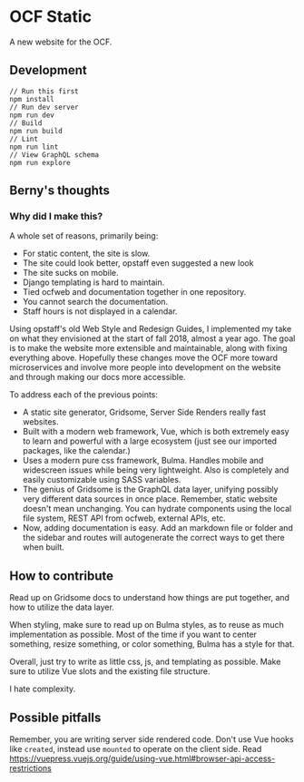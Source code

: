 # OCF Static

A new website for the OCF.

## Development

```
// Run this first
npm install
// Run dev server
npm run dev
// Build
npm run build
// Lint
npm run lint
// View GraphQL schema
npm run explore
```

## Berny's thoughts

### Why did I make this?

A whole set of reasons, primarily being:

- For static content, the site is slow.
- The site could look better, opstaff even suggested a new look
- The site sucks on mobile.
- Django templating is hard to maintain.
- Tied ocfweb and documentation together in one repository.
- You cannot search the documentation.
- Staff hours is not displayed in a calendar.

Using opstaff's old Web Style and Redesign Guides, I implemented my take on what they envisioned at the start of fall 2018, almost a year ago. The goal is to make the website more extensible and maintainable, along with fixing everything above. Hopefully these changes move the OCF more toward microservices and involve more people into development on the website and through making our docs more accessible.

To address each of the previous points:

- A static site generator, Gridsome, Server Side Renders really fast websites.
- Built with a modern web framework, Vue, which is both extremely easy to learn and powerful with a large ecosystem (just see our imported packages, like the calendar.)
- Uses a modern pure css framework, Bulma. Handles mobile and widescreen issues while being very lightweight. Also is completely and easily customizable using SASS variables.
- The genius of Gridsome is the GraphQL data layer, unifying possibly very different data sources in once place. Remember, static website doesn't mean unchanging. You can hydrate components using the local file system, REST API from ocfweb, external APIs, etc.
- Now, adding documentation is easy. Add an markdown file or folder and the sidebar and routes will autogenerate the correct ways to get there when built.

## How to contribute

Read up on Gridsome docs to understand how things are put together, and how to utilize the data layer.

When styling, make sure to read up on Bulma styles, as to reuse as much implementation as possible. Most of the time if you want to center something, resize something, or color something, Bulma has a style for that.

Overall, just try to write as little css, js, and templating as possible. Make sure to utilize Vue slots and the existing file structure.

I hate complexity.

## Possible pitfalls

Remember, you are writing server side rendered code. Don't use Vue hooks like `created`, instead use `mounted` to operate on the client side. Read https://vuepress.vuejs.org/guide/using-vue.html#browser-api-access-restrictions
